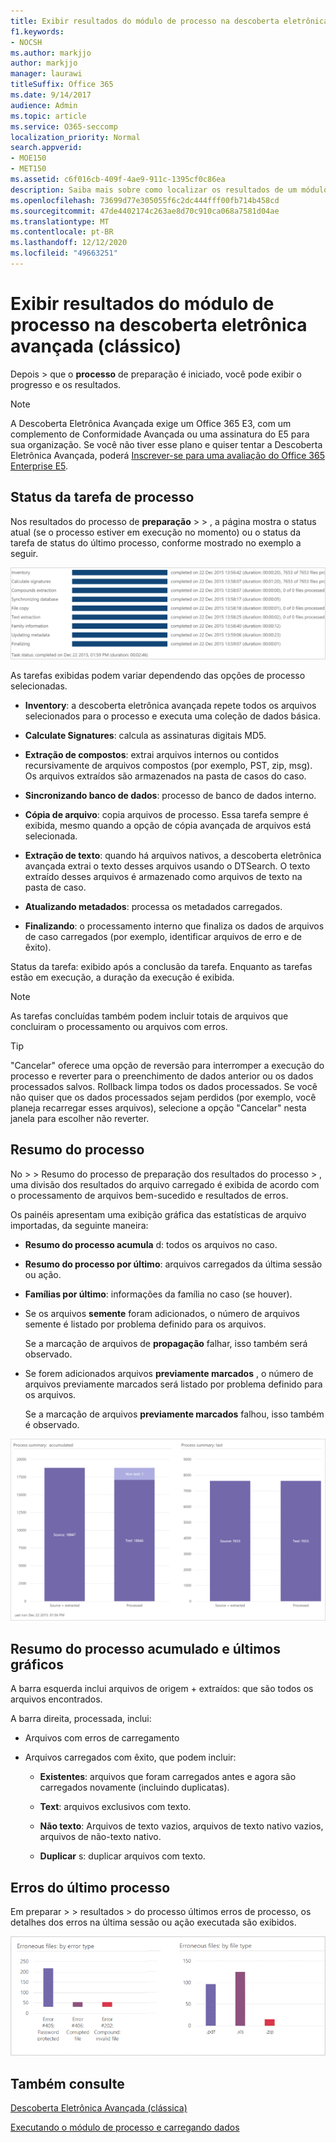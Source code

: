 ```yaml
---
title: Exibir resultados do módulo de processo na descoberta eletrônica avançada
f1.keywords:
- NOCSH
ms.author: markjjo
author: markjjo
manager: laurawi
titleSuffix: Office 365
ms.date: 9/14/2017
audience: Admin
ms.topic: article
ms.service: O365-seccomp
localization_priority: Normal
search.appverid:
- MOE150
- MET150
ms.assetid: c6f016cb-409f-4ae9-911c-1395cf0c86ea
description: Saiba mais sobre como localizar os resultados de um módulo de processo executado na descoberta eletrônica avançada, incluindo o status da tarefa e o resumo do processo.
ms.openlocfilehash: 73699d77e305055f6c2dc444fff00fb714b458cd
ms.sourcegitcommit: 47de4402174c263ae8d70c910ca068a7581d04ae
ms.translationtype: MT
ms.contentlocale: pt-BR
ms.lasthandoff: 12/12/2020
ms.locfileid: "49663251"
---
```

# <a name="view-process-module-results-in-advanced-ediscovery-classic"></a>Exibir resultados do módulo de processo na descoberta eletrônica avançada (clássico)

Depois  \> que o **processo** de preparação é iniciado, você pode exibir o progresso e os resultados. 
  
> [!NOTE]
> A Descoberta Eletrônica Avançada exige um Office 365 E3, com um complemento de Conformidade Avançada ou uma assinatura do E5 para sua organização. Se você não tiver esse plano e quiser tentar a Descoberta Eletrônica Avançada, poderá [Inscrever-se para uma avaliação do Office 365 Enterprise E5](https://go.microsoft.com/fwlink/p/?LinkID=698279). 
  
## <a name="process-task-status"></a>Status da tarefa de processo

Nos resultados do processo de **preparação** \>  \> , a página mostra o status atual (se o processo estiver em execução no momento) ou o status da tarefa de status do último processo, conforme mostrado no exemplo a seguir.
  
![Status da tarefa do módulo de processamento](../media/9430f9e7-a4dd-47c7-ac2e-2c6a60fc948b.png)
  
As tarefas exibidas podem variar dependendo das opções de processo selecionadas. 
  
- **Inventory**: a descoberta eletrônica avançada repete todos os arquivos selecionados para o processo e executa uma coleção de dados básica.
    
- **Calculate Signatures**: calcula as assinaturas digitais MD5.
    
- **Extração de compostos**: extrai arquivos internos ou contidos recursivamente de arquivos compostos (por exemplo, PST, zip, msg). Os arquivos extraídos são armazenados na pasta de casos do caso.
    
- **Sincronizando banco de dados**: processo de banco de dados interno.
    
- **Cópia de arquivo**: copia arquivos de processo. Essa tarefa sempre é exibida, mesmo quando a opção de cópia avançada de arquivos está selecionada.
    
- **Extração de texto**: quando há arquivos nativos, a descoberta eletrônica avançada extrai o texto desses arquivos usando o DTSearch. O texto extraído desses arquivos é armazenado como arquivos de texto na pasta de caso.
    
- **Atualizando metadados**: processa os metadados carregados. 
    
- **Finalizando**: o processamento interno que finaliza os dados de arquivos de caso carregados (por exemplo, identificar arquivos de erro e de êxito). 
    
Status da tarefa: exibido após a conclusão da tarefa. Enquanto as tarefas estão em execução, a duração da execução é exibida.
  
> [!NOTE]
> As tarefas concluídas também podem incluir totais de arquivos que concluiram o processamento ou arquivos com erros. 
  
> [!TIP]
> "Cancelar" oferece uma opção de reversão para interromper a execução do processo e reverter para o preenchimento de dados anterior ou os dados processados salvos. Rollback limpa todos os dados processados. Se você não quiser que os dados processados sejam perdidos (por exemplo, você planeja recarregar esses arquivos), selecione a opção "Cancelar" nesta janela para escolher não reverter. 
  
## <a name="process-summary"></a>Resumo do processo

No \> \> Resumo do processo de preparação dos resultados do processo \> , uma divisão dos resultados do arquivo carregado é exibida de acordo com o processamento de arquivos bem-sucedido e resultados de erros.
  
Os painéis apresentam uma exibição gráfica das estatísticas de arquivo importadas, da seguinte maneira:
  
- **Resumo do processo acumula** d: todos os arquivos no caso.
    
- **Resumo do processo por último**: arquivos carregados da última sessão ou ação. 
    
- **Famílias por último**: informações da família no caso (se houver).
    
- Se os arquivos **semente** foram adicionados, o número de arquivos semente é listado por problema definido para os arquivos. 
    
    Se a marcação de arquivos de **propagação** falhar, isso também será observado. 
    
- Se forem adicionados arquivos **previamente marcados** , o número de arquivos previamente marcados será listado por problema definido para os arquivos. 
    
    Se a marcação de arquivos **previamente marcados** falhou, isso também é observado. 
    
![Resumo do módulo de processamento](../media/2086a691-9e3d-4117-beb2-a5c3a9a4cc94.png)
  
## <a name="process-summary-accumulated-and-last-charts"></a>Resumo do processo acumulado e últimos gráficos

A barra esquerda inclui arquivos de origem + extraídos: que são todos os arquivos encontrados. 
  
A barra direita, processada, inclui:
  
- Arquivos com erros de carregamento
    
- Arquivos carregados com êxito, que podem incluir: 
    
  - **Existentes**: arquivos que foram carregados antes e agora são carregados novamente (incluindo duplicatas).
    
  - **Text**: arquivos exclusivos com texto.
    
  - **Não texto**: Arquivos de texto vazios, arquivos de texto nativo vazios, arquivos de não-texto nativo. 
    
  - **Duplicar** s: duplicar arquivos com texto.
    
## <a name="last-process-errors"></a>Erros do último processo

Em preparar \> \> resultados \> do processo últimos erros de processo, os detalhes dos erros na última sessão ou ação executada são exibidos.
  
![Erros do módulo de processamento](../media/4771d0f4-4217-445a-9ba4-8b6541c5ad09.png)
  
## <a name="see-also"></a>Também consulte

[Descoberta Eletrônica Avançada (clássica)](office-365-advanced-ediscovery.md)
  
[Executando o módulo de processo e carregando dados](run-the-process-module-and-load-data-in-advanced-ediscovery.md)

